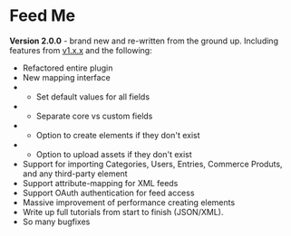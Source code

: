 # Feed Me

**Version 2.0.0** - brand new and re-written from the ground up. Including features from [v1.x.x](https://github.com/engram-design/FeedMe) and the following:

- Refactored entire plugin
- New mapping interface
- - Set default values for all fields
- - Separate core vs custom fields
- - Option to create elements if they don't exist
- - Option to upload assets if they don't exist
- Support for importing Categories, Users, Entries, Commerce Produts, and any third-party element
- Support attribute-mapping for XML feeds
- Support OAuth authentication for feed access
- Massive improvement of performance creating elements
- Write up full tutorials from start to finish (JSON/XML).
- So many bugfixes

